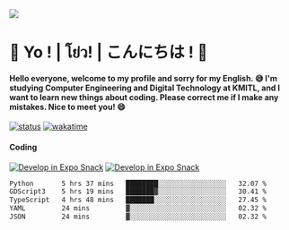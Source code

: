 <a href="#">
  <img src="https://user-images.githubusercontent.com/53619535/207896410-fee92aa4-65f2-4b27-91d3-86f8424178d3.gif" />
</a>

# 👋 Yo ! | โย่ว! | こんにちは ! 👋

<h4>Hello everyone, welcome to my profile and sorry for my English. 😅
I'm studying Computer Engineering and Digital Technology at KMITL, and I want to learn new things about coding. Please correct me if I make any mistakes. Nice to meet you! 😄</h4>

[![status](https://img.shields.io/badge/Freelance_status-Not_Avaliable-red)](https://whyzotee.vercel.app)
[![wakatime](https://wakatime.com/badge/user/3ff4daa0-dc37-4cca-9446-11cce239b396.svg)](https://wakatime.com/@3ff4daa0-dc37-4cca-9446-11cce239b396)

#### Coding
[![Develop in Expo Snack](https://img.shields.io/badge/Flutter-119EFF.svg?style=for-the-badge&logo=flutter&labelColor=FFF&logoColor=119EFF)](https://flutter.dev/)
[![Develop in Expo Snack](https://img.shields.io/badge/Expo-000.svg?style=for-the-badge&logo=EXPO&labelColor=FFF&logoColor=000)](https://expo.dev/)

<!--START_SECTION:waka-->

```txt
Python       5 hrs 37 mins   ████████░░░░░░░░░░░░░░░░░   32.07 %
GDScript3    5 hrs 19 mins   ███████▓░░░░░░░░░░░░░░░░░   30.41 %
TypeScript   4 hrs 48 mins   ███████░░░░░░░░░░░░░░░░░░   27.45 %
YAML         24 mins         ▓░░░░░░░░░░░░░░░░░░░░░░░░   02.32 %
JSON         24 mins         ▓░░░░░░░░░░░░░░░░░░░░░░░░   02.32 %
```

<!--END_SECTION:waka-->
